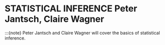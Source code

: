 # STATISTICAL INFERENCE Peter Jantsch, Claire Wagner

:::{note}
Peter Jantsch and Claire Wagner  will cover the basics of statistical inference.
